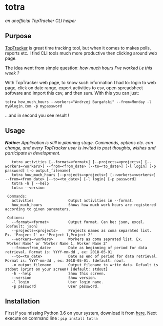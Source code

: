 totra
=====
*an unofficial TopTracker CLI helper*

Purpose
-------

[TopTracker](https://www.toptal.com/tracker) is great time tracking tool, but when
it comes to makes polls, reports etc. I find CLI tools much more productive then
clicking around web page.

The idea went from simple question: *how much hours I've worked i.e this week ?*

With TopTracker web page, to know such information I had to: login to web page, click on 
date range, export activities to csv, open spreadsheet software and import this csv,
 and then sum.
With this you can just:

`totra how_much_hours --workers="Andrzej Bargański" --from=Monday -l my@login.com -p mypassword`

...and in second you see result !  

Usage
-----
__*Notice:*__
*Application is still in planning stage. Commands, options etc. can change, and every* 
*TopTracker user is invited to post thoughts, wishes and participate in development.*

```
   totra activities [--format=<format>] [--projects=<projects>] [--workers=<workers>] --from=<from_date> [--to=<to_date>] [-l login] [-p password] [-o output_filename]
   totra how_much_hours [--projects=<projects>] [--workers=<workers>] --from=<from_date> [--to=<to_date>] [-l login] [-p password]
   totra -h | --help
   totra --version
 
 Commands:
   activities                Output activities in --format.
   how_much_hours            Shows how much work hours are registered according to given parameters.
 
 Options:
   --format=<format>         Output format. Can be: json, excel. [default: json]
   --projects=<projects>     Projects names as coma separated list. Ex. 'Project 1' or 'Project 1,Project 2'
   --workers=<workers>       Workers as coma seprated list. Ex. 'Worker Name' or 'Worker Name 1, Worker Name 2'
   --from=<from_date>        Date as beginning of period for data retrieval. Format is: YYYY-mm-dd , ex: 2018-05-01
   --to=<to_date>            Date as end of period for data retrieval. Format is: YYYY-mm-dd , ex: 2018-05-01. [default: now].
   -o output_filename        Output filename to write data. Default is stdout (print on your screen) [default: stdout]
   -h --help                 Show this screen.
   --version                 Show version.
   -l login                  User login name.
   -p password               User password.
```

Installation
------------
First if you missing Python 3.6 on your system, download it from [here](https://www.python.org/downloads/release/python-365/).
Next execute on command line :
`pip install totra`
